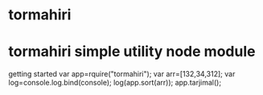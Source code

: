tormahiri
=========
tormahiri simple utility node module
============
getting started
var app=rquire("tormahiri");
var arr=[132,34,312];
var log=console.log.bind(console);
log(app.sort(arr));
app.tarjimal();
